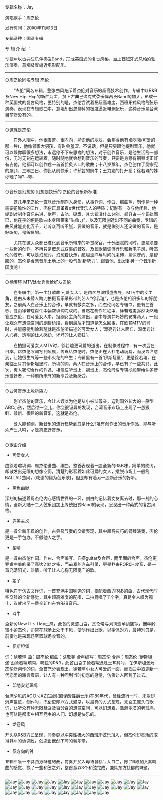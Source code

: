 专辑名称：Jay

演唱歌手：周杰伦

发行时间：2000年11月13日

专辑语种：国语专辑

专 辑 介 绍 ：

专辑中以古典弦乐伴奏及Band，形成英国式的复古风格，加上西班牙式风格的弦乐演奏，意境极度逼近电影配乐。

------------
⊙周杰伦同名专辑 杰伦

　　“杰伦”同名专辑，整张曲风充斥着杰伦对音乐的超高技术创作，专辑中以R&B及New Hip-Hop的新曲为主，加上古典巴洛克式弦乐伴奏及Band的加入，形成一种英国式的复古风格，更特别的是，杰伦尝试着把超高难度，西班牙式风格的弦乐演奏，表现在专辑歌曲中，意境却出忽意料的极度逼近电影配乐，这种音乐是台湾目前所没有的。
  
------------
⊙这就是杰伦

　　在外人眼中，他很害羞、很内向，熟识他的朋友，会觉得他有点闷骚(可爱的那一种)，他像邻家大男孩，有时会羞涩、不说话，但是只要跟他提到音乐，他就可以跟你聊很多想法，永远停不下来思考的想法，对于创作音乐，是他生活的一部份，无时无刻在运转着，随时随地就会想到音乐的节奏，只要是身旁有钢琴或正好有吉他，他都可以创作成一首首脍炙人口的歌曲；十八岁那年，杰伦创作了吴宗宪的屋顶、三暝三日、你比从前快乐；许茹芸的蜗牛；王力宏的打开爱；徐若瑄的姊你睡了吗?…等。
  
------------
⊙音乐是幻想的 幻想是快乐的 杰伦的音乐新标准

　　这几年来杰伦一直以音乐制作人身份，从事作词、作曲、编曲等，制作是一种需要前瞻性的工作，杰伦正具备着e世代音乐人的特质；记得有一次与他闲聊，他提到对制作音乐来说，歌声、吉他、键盘，其实都没什么分别，都只占一个音轨而已，他在乎的便是歌曲本身所带来“生命力”，以及无限创造出不同的曲奏，专辑的曲风就能变化万千，让听众百听不腻，要做的音乐，就是做别人还没做的音乐，是好听的，是很屌的。
  
　　尤其在这大众都已进化到音乐所带来的听觉感官，十分细腻的同时，更是须要一些新的创作，不再只是概念式叙事的音效，及民歌情调流行乐和新电子风，听杰伦的音乐，可以是幻想的，幻想着快乐，超越空间与时间的束缚，是惊讶的、是舒服的，杰伦是台湾音乐土地上的一股气象‘新势力’，跟着他，出发到另一个音乐新国度吧！
  
------------
⊙徐若瑄 MTV处女秀献给好友杰伦

　　在专辑中，第一主打歌曲‘可爱女人’，是由名导演邝盛执导，MTV中的女主角，是由从未替人跨刀拍摄音乐录影带的艺人“徐若瑄”，也是杰伦相识多年的好朋友，之前两人在音乐上的合作，早就有数次之多，而杰伦同名专辑中，更有三首歌，是由徐若瑄百忙中抽空填词完成的，当然在制作过程中，徐若瑄更亦然决然地答应杰伦，在可爱女人中，担纲女主角的演出，剧中导演并巧妙的安排两人，一段让观众有想像空间的剧情桥段，看到最后才知道是怎么回事，在欣赏MTV的同时，并能感觉到徐若瑄就是杰伦所描述的可爱女人；‘漂亮的让人面红、温柔的让人心疼、透明的让人感动、坏坏的让人疯狂’。
  
　　在拍摄可爱女人MTV时，徐若瑄更可爱的道出，在制作过程中，有一次远在日本，帮杰伦写词写到凌晨，传真给杰伦时，杰伦正在大打电动玩具，而没去注意到，让她很生气等一些小火花的产生；专辑里有一首‘伊斯坦堡’，更是徐若瑄，在亲临土耳其伊斯坦堡时，所填的词，两人在音乐上的合作，早已有了一些共识，此次，两人密切合作的作品，相信在听觉上、视觉上，杰伦同名专辑必能带给许多音乐爱好者，一种前所未有的新享受及新感受。
  
------------
⊙台湾音乐土地新势力

　　刚听杰伦的音乐，会让人误以为他是从小被父母亲，送到国外长大的一般型ABC小孩，然后过一会儿，你会很讶异的发现，台湾音乐市场上出现了一股很鲜、很新、很屌的新音乐，这就是杰伦。
  
　　没人能预测，新音乐的流行趋势到底是什么?唯有创作出的音乐作品，能与听众产生共鸣，才是真正好音乐。
  
------------
⊙歌曲介绍
- 可爱女人

由徐若瑄填词、周杰伦谱曲、编曲，整首表现着一股全新的R&B味，简单的歌词，却散发出无限的想像空间，清楚的形容着如此可爱的女人，摆脱市场上一般的BALLAD曲风，(戏谑的翻为芭乐歌)，但是却有着另一股新音乐的好听。

- 黑色幽默

深刻的描述着周杰伦内心感情世界的一环，剖白的记忆着女友离去时，那一刻的心情，全新大陆十二人弦乐团加上传统旧式Band的表现，呈现出一种英式的复古风格。

- 完美主义

是一首全新乐风的创作，古典及节奏的交错表现，其中超高技巧的钢琴演奏，杰伦更是一手包办，不假他人之手。

- 星晴

是一首由杰伦作词、作曲、合声编写、自搭guitar及合声，而里面的合声，杰伦更要求完美的录了高达21轨之多，而前奏的汽车引擎，更是找来PORCH收音，是一首充满阳光、热情，听了让人心胸无限宽广的歌。

- 娘子

特色在于仿古文作词，一首充满中国味道的词，搭配着西方R&B的曲，古代现代时空交错的全新感觉，其中超高难度的配唱，二拍竟唱了11个字，真是令人叹为观止，造就出另一番全新的东方R&B音乐。

- 斗牛

全新的New Hip-Hop曲风，此首的灵感出自，杰伦常与刘耕宏单挑篮球，而年龄较小的杰伦，却常在球场上处于下风，便创作出此歌，以挑侃对方，最特别的是，前奏也是采现场至篮球场收音的。

-  伊斯坦堡

词：徐若瑄 曲：周杰伦 编曲：洪敬尧 合声编写：周杰伦 合声：周杰伦
‘伊斯坦堡’由徐若瑄填词，明显的R&B，此首出自于徐若瑄远赴土耳其时，在伊斯坦堡为杰伦所创作的词，全首充分表现出，徐若瑄小女人可爱的一面，而歌曲中叙述新一代恋爱的甜言蜜语，让人有一种回到当时初恋的感觉，仿佛让人回到了过去。

- 印地安老斑鸠

台湾少见的ACID-JAZZ曲风(直译酸性爵士乐)在80年代，曾经流行一时，末期却消声匿迹，制作时，杰伦更即兴方式灌录，以最真的方式呈现，完全无厘头的歌词，让听众有种无限延及及百分百的想像空间，可以幻想着，浩瀚沙漠的老斑鸠，也可以是都市中相互竞争的人们，幻想是快乐的。

- 龙卷风

开头以R&B方式呈现，间奏更以冲突性极大的西班牙弦乐加入，但杰伦却灵活的取得其中的协调性，创造出截然不同的新乐章。

- 反方向的钟

专辑中唯一不具西方味道的曲，前奏并加入母语音标ㄅㄆㄇㄈ，除了B段加入奏鸣曲的感觉、换了一些和弦之外，整首竟以3个和弦完成，兼具东方忧郁的味道。

------------

![Jay]( https://www.nsaimg.com/2020/04/18/25a6f16a07399.jpg  "Jay的介绍")
![Jay]( https://www.nsaimg.com/2020/04/18/fa87da2b919a3.jpg  "Jay的介绍")
![Jay]( https://www.nsaimg.com/2020/04/18/fe84bd9026ec5.jpg  "Jay的介绍")
![Jay]( https://www.nsaimg.com/2020/04/18/01ab067efdbe8.jpg  "Jay的介绍")
![Jay]( https://www.nsaimg.com/2020/04/18/26b129af86f8a.jpg  "Jay的介绍")
![Jay]( https://www.nsaimg.com/2020/04/18/f645f563fd3f4.jpg  "Jay的介绍")
![Jay]( https://www.nsaimg.com/2020/04/18/04eebdde3bc37.jpg  "Jay的介绍")
![Jay]( https://www.nsaimg.com/2020/04/18/0d4a682bff744.jpg  "Jay的介绍")
![Jay]( https://www.nsaimg.com/2020/04/18/6dff4648eb930.jpg  "Jay的介绍")
![Jay]( https://www.nsaimg.com/2020/04/18/7d8735283a2e0.jpg  "Jay的介绍")
![Jay]( https://www.nsaimg.com/2020/04/18/6431e01beb9c9.jpg  "Jay的介绍")
![Jay]( https://www.nsaimg.com/2020/04/18/cbbd075577341.jpg  "Jay的介绍")
![Jay]( https://www.nsaimg.com/2020/04/18/eb50a22fb9bc1.jpg  "Jay的介绍")
![Jay]( https://www.nsaimg.com/2020/04/18/2eb3ff0183192.jpg  "Jay的介绍")
![Jay]( https://www.nsaimg.com/2020/04/18/17f842f78a5b9.jpg  "Jay的介绍")
![Jay]( https://www.nsaimg.com/2020/04/18/a2ff84af6442b.jpg  "Jay的介绍")
![Jay]( https://www.nsaimg.com/2020/04/18/a753be263752a.jpg  "Jay的介绍")
![Jay]( https://www.nsaimg.com/2020/04/18/ba2fe5ecfa82f.jpg  "Jay的介绍")
![Jay]( https://www.nsaimg.com/2020/04/18/9d80aea164d39.jpg  "Jay的介绍")
![Jay]( https://www.nsaimg.com/2020/04/18/e218366f1cec7.jpg  "Jay的介绍")
![Jay]( https://www.nsaimg.com/2020/04/18/31871c74385da.jpg  "Jay的介绍")
![Jay]( https://www.nsaimg.com/2020/04/18/c32fc2510a0af.jpg  "Jay的介绍")
![Jay]( https://www.nsaimg.com/2020/04/18/243d8199b89d5.jpg  "Jay的介绍")
![Jay]( https://www.nsaimg.com/2020/04/18/8eb29101b3bc1.jpg  "Jay的介绍")
![Jay]( https://www.nsaimg.com/2020/04/18/372242f1e4404.jpg  "Jay的介绍")
![Jay]( https://www.nsaimg.com/2020/04/18/499abf37189c8.jpg  "Jay的介绍")
![Jay]( https://www.nsaimg.com/2020/04/18/abf32d1951429.jpg  "Jay的介绍")
![Jay]( https://www.nsaimg.com/2020/04/18/ad708663a1ebc.jpg  "Jay的介绍")
![Jay]( https://www.nsaimg.com/2020/04/18/b2eb97bcfa934.jpg  "Jay的介绍")
![Jay]( https://www.nsaimg.com/2020/04/18/40e99cdec3eeb.jpg  "Jay的介绍")

